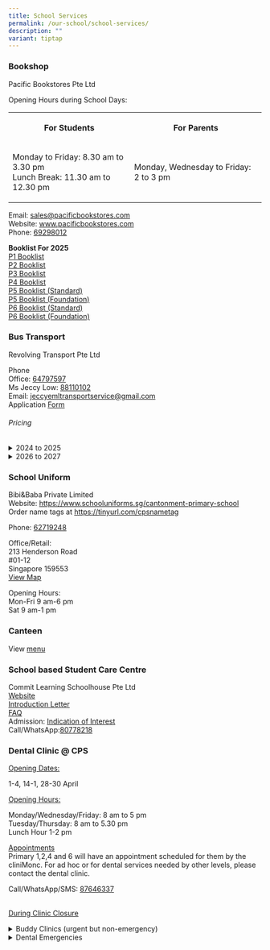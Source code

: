 ```yaml
---
title: School Services
permalink: /our-school/school-services/
description: ""
variant: tiptap
---
```

<h3>Bookshop</h3>
<p>Pacific Bookstores Pte Ltd</p>
<p>Opening Hours during School Days:</p>
<table style="minWidth: 50px">
<colgroup>
<col>
<col>
</colgroup>
<tbody>
<tr>
<th rowspan="1" colspan="1">
<p>For Students</p>
</th>
<th rowspan="1" colspan="1">
<p>For Parents</p>
</th>
</tr>
<tr>
<td rowspan="1" colspan="1">
<p>Monday to Friday: 8.30 am to 3.30 pm
<br>Lunch Break: 11.30 am to 12.30 pm</p>
</td>
<td rowspan="1" colspan="1">
<p>Monday, Wednesday to Friday: 2 to 3 pm</p>
</td>
</tr>
</tbody>
</table>
<p>Email:&nbsp;<a href="mailto:sales@pacificbookstores.com" rel="noopener noreferrer nofollow" target="_blank">sales@pacificbookstores.com</a> 
<br>Website:&nbsp;<a href="http://www.pacificbookstores.com/" rel="noopener noreferrer nofollow" target="_blank">www.pacificbookstores.com</a> 
<br>Phone: <a href="tel:69298012" rel="noopener noreferrer nofollow" target="_blank">69298012</a>
</p>
<p><strong>Booklist For 2025</strong>
<br><a href="/files/Booklist/P1_Booklist.pdf" rel="noopener nofollow" target="_blank">P1 Booklist</a>
<br><a href="/files/Booklist/P2_Booklist.pdf" rel="noopener nofollow" target="_blank">P2 Booklist</a>
<br><a href="/files/Booklist/P3_Booklist.pdf" rel="noopener nofollow" target="_blank">P3 Booklist</a>
<br><a href="/files/Booklist/P4_Booklist.pdf" rel="noopener nofollow" target="_blank">P4 Booklist</a>
<br><a href="/files/Booklist/P5_Booklist.pdf" rel="noopener nofollow" target="_blank">P5 Booklist (Standard)</a>
<br><a href="/files/Booklist/P5__Foundation__Booklist.pdf" rel="noopener nofollow" target="_blank">P5 Booklist (Foundation)</a>
<br><a href="/files/Booklist/P6_Booklist.pdf" rel="noopener nofollow" target="_blank">P6 Booklist (Standard)</a>
<br><a href="/files/Booklist/P6__Foundation__Booklist.pdf" rel="noopener nofollow" target="_blank">P6 Booklist (Foundation)</a>
</p>
<h3>Bus Transport</h3>
<p>Revolving Transport Pte Ltd</p>
<p>Phone
<br>Office: <a href="tel:64797597" rel="noopener noreferrer nofollow" target="_blank">64797597</a>
<br>Ms Jeccy Low: <a href="tel:88110102" rel="noopener noreferrer nofollow" target="_blank">88110102</a>
<br>Email:&nbsp;<a href="mailto:jeccyemltransportservice@gmail.com" rel="noopener noreferrer nofollow" target="_blank">jeccyemltransportservice@gmail.com</a>
<br>Application <a href="/files/Services/Bus.pdf" rel="noopener nofollow" target="_blank">Form</a>
</p>
<p></p>
<h6>Pricing</h6>
<div data-type="detailGroup" class="isomer-accordion isomer-accordion-white">
<details class="isomer-details">
<summary>2024 to 2025</summary>
<div data-type="detailsContent" class="isomer-details-content">
<table style="minWidth: 125px">
<colgroup>
<col>
<col>
<col>
<col>
<col>
</colgroup>
<tbody>
<tr>
<th rowspan="1" colspan="1">
<p>Distance</p>
</th>
<th rowspan="1" colspan="1">
<p>Up to 15- seater</p>
</th>
<th rowspan="1" colspan="1">
<p></p>
</th>
<th rowspan="1" colspan="1">
<p>More than 15 Seater</p>
</th>
<th rowspan="1" colspan="1">
<p></p>
</th>
</tr>
<tr>
<td rowspan="1" colspan="1">
<p></p>
</td>
<td rowspan="1" colspan="1">
<p>1 Way</p>
</td>
<td rowspan="1" colspan="1">
<p>2 Way</p>
</td>
<td rowspan="1" colspan="1">
<p>1 Way</p>
</td>
<td rowspan="1" colspan="1">
<p>2 Way</p>
</td>
</tr>
<tr>
<td rowspan="1" colspan="1">
<p>Up to 2</p>
</td>
<td rowspan="1" colspan="1">
<p>$180</p>
</td>
<td rowspan="1" colspan="1">
<p>$200</p>
</td>
<td rowspan="1" colspan="1">
<p>$160</p>
</td>
<td rowspan="1" colspan="1">
<p>$180</p>
</td>
</tr>
<tr>
<td rowspan="1" colspan="1">
<p>2-4 KM</p>
</td>
<td rowspan="1" colspan="1">
<p>$240</p>
</td>
<td rowspan="1" colspan="1">
<p>$260</p>
</td>
<td rowspan="1" colspan="1">
<p>$190</p>
</td>
<td rowspan="1" colspan="1">
<p>$210</p>
</td>
</tr>
</tbody>
</table>
<p></p>
</div>
</details>
<details class="isomer-details">
<summary>2026 to 2027</summary>
<div data-type="detailsContent" class="isomer-details-content">
<table style="minWidth: 125px">
<colgroup>
<col>
<col>
<col>
<col>
<col>
</colgroup>
<tbody>
<tr>
<th rowspan="1" colspan="1">
<p>Distance</p>
</th>
<th rowspan="1" colspan="1">
<p>Up to 15- seater</p>
</th>
<th rowspan="1" colspan="1">
<p></p>
</th>
<th rowspan="1" colspan="1">
<p>More than 15 Seater</p>
</th>
<th rowspan="1" colspan="1">
<p></p>
</th>
</tr>
<tr>
<td rowspan="1" colspan="1">
<p></p>
</td>
<td rowspan="1" colspan="1">
<p>1 Way</p>
</td>
<td rowspan="1" colspan="1">
<p>2 Way</p>
</td>
<td rowspan="1" colspan="1">
<p>1 Way</p>
</td>
<td rowspan="1" colspan="1">
<p>2 Way</p>
</td>
</tr>
<tr>
<td rowspan="1" colspan="1">
<p>Up to 2</p>
</td>
<td rowspan="1" colspan="1">
<p>$200</p>
</td>
<td rowspan="1" colspan="1">
<p>$220</p>
</td>
<td rowspan="1" colspan="1">
<p>$180</p>
</td>
<td rowspan="1" colspan="1">
<p>$200</p>
</td>
</tr>
<tr>
<td rowspan="1" colspan="1">
<p>2-4 KM</p>
</td>
<td rowspan="1" colspan="1">
<p>$260</p>
</td>
<td rowspan="1" colspan="1">
<p>$280</p>
</td>
<td rowspan="1" colspan="1">
<p>$210</p>
</td>
<td rowspan="1" colspan="1">
<p>$230</p>
</td>
</tr>
</tbody>
</table>
<p></p>
</div>
</details>
</div>
<h3>School Uniform</h3>
<p>Bibi&amp;Baba Private Limited
<br>Website: <a href="https://www.schooluniforms.sg/cantonment-primary-school" rel="noopener noreferrer nofollow" target="_blank">https://www.schooluniforms.sg/cantonment-primary-school</a>
<br>Order name tags at&nbsp;<a href="https://tinyurl.com/cpsnametag" rel="noopener noreferrer nofollow" target="_blank">https://tinyurl.com/cpsnametag</a>
</p>
<p>Phone: <a href="tel:62719248" rel="noopener noreferrer nofollow" target="_blank">62719248</a> 
<br>
</p>
<p>Office/Retail:
<br>213 Henderson Road
<br>#01-12
<br>Singapore 159553
<br><a href="http://www.onemap.gov.sg/main/v2/?lat=1.2810501453068&amp;lng=103.818745227338" rel="noopener noreferrer nofollow" target="_blank">View Map</a>
</p>
<p>Opening Hours:
<br>Mon-Fri 9 am-6 pm
<br>Sat 9 am-1 pm</p>
<h3>Canteen</h3>
<p>View <a href="/files/Canteen.pdf" rel="noopener noreferrer nofollow" target="_blank">menu</a>
</p>
<h3>School based Student Care Centre</h3>
<p>Commit Learning Schoolhouse Pte Ltd
<br><a href="https://www.commitlearning.com.sg" rel="noopener nofollow" target="_blank">Website</a>
<br><a href="/files/Services/Introduction_Letter___Cantonment_Pri.pdf" rel="noopener nofollow" target="_blank">Introduction Letter</a>
<br><a href="/files/Services/2025_FAQs___Cantonment_Pri.pdf" rel="noopener nofollow" target="_blank">FAQ</a>
<br>Admission: <a href="https://form.gov.sg/6718ba7a6a0ae7eeb331cd8d" rel="noopener noreferrer nofollow" target="_blank">Indication of Interest</a>
<br>Call/WhatsApp:<a href="https://wa.me/6580778218." rel="noopener noreferrer nofollow" target="_blank">80778218</a>
<br>
</p>
<h3>Dental Clinic @ CPS</h3>
<p><u>Opening Dates:</u>
</p>
<p>1-4, 14-1, 28-30 April</p>
<p><u>Opening Hours:</u>
</p>
<p>Monday/Wednesday/Friday: 8 am to 5 pm
<br>Tuesday/Thursday: 8 am to 5.30 pm
<br>Lunch Hour 1-2 pm</p>
<p><u>Appointments</u>
<br>Primary 1,2,4 and 6 will have an appointment scheduled for them by the
cliniMonc. For ad hoc or for dental services needed by other levels, please
contact the dental clinic.</p>
<p>Call/WhatsApp/SMS: <a href="https://wa.me/6587646337" rel="noopener noreferrer nofollow" target="_blank">87646337</a>
</p>
<p>
<br><u>During Clinic Closure</u>
</p>
<div data-type="detailGroup" class="isomer-accordion isomer-accordion-white">
<details class="isomer-details">
<summary>Buddy Clinics (urgent but non-emergency)</summary>
<div data-type="detailsContent" class="isomer-details-content">
<p>In the event of any urgent cases (non-emergency) and the school dental
clinic is closed, please contact:</p>
<table style="minWidth: 50px">
<colgroup>
<col>
<col>
</colgroup>
<tbody>
<tr>
<th rowspan="1" colspan="1">
<p>River Valley Primary School</p>
</th>
<th rowspan="1" colspan="1">
<p>Mobile Dental Clinic 9</p>
</th>
</tr>
<tr>
<td rowspan="1" colspan="1">
<p>Phone:&nbsp;<a href="tel:+6589095948" rel="noopener noreferrer nofollow" target="_blank">89095948</a>
</p>
</td>
<td rowspan="1" colspan="1">
<p>Phone:&nbsp;<a href="tel:+6592379126" rel="noopener noreferrer nofollow" target="_blank">92379126</a>
</p>
</td>
</tr>
</tbody>
</table>
<p></p>
</div>
</details>
<details class="isomer-details">
<summary>Dental Emergencies</summary>
<div data-type="detailsContent" class="isomer-details-content">
<p>For dental emergencies (e.g. pain, facial/gum swelling and trauma), please
contact HPB Student Dental Centre:
<br>Phone: <a href="tel:+6564353782" rel="noopener noreferrer nofollow" target="_blank">64353782</a>
<br>Email: <a href="mailto:contact_YPS@hpb.gov.sg" rel="noopener noreferrer nofollow" target="_blank"><u>contact_YPS@hpb.gov.sg</u></a>
</p>
</div>
</details>
</div>
<p></p>